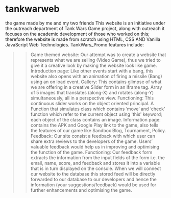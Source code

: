 # tankwarweb
the game made by me and my two friends 
This website is an initiative under the outreach department of Tank Wars Game project,
along with outreach it focuses on the academic development of those who worked on this;
therefore the website is made from scratch using HTML, CSS AND Vanilla JavaScript Web
Technologies.
TankWars_Promo features include:
>> Game themed website: Our attempt was to create a website that represents what we are
selling (Video Game), thus we tried to give it a creative look by making the website look like
game.
>> Introduction page: Like other events start with a bang, this website also opens with an
animation of firing a missile (Bang) using an on load event.
>> Gallery: This contains glimpse of what we are offering in a creative Slider form in an
iframe tag. Array of 5 images that translates (along-X) and rotates (along-Y) simultaneously,
all in a perspective view.
Functioning: This continuous slider works on the object oriented principal. A
Function that simulates class which contains ‘move’ and ‘check’ function which refer
to the current object using 'this' keyword; each object of the class contains an image.
>> Information page: contains the APK and Google Play link to the game, also tells the
features of our game like Sandbox Blog, Tournament, Policy.
>> Feedback: Our site consist a feedback with which user can share extra reviews to the
developers of the game. Users’ valuable feedback would help us in improving and
optimising the function of the game.
Functioning: Our feedback form extracts the information from the input fields of the
form i.e. the email, name, score, and feedback and stores it into a variable that is in
turn displayed on the console. When we will connect our website to the database
this stored feed will be directly forwarded to our database to our developers and
hence the information (your suggestions/feedback) would be used for further
enhancements and optimising the game.
